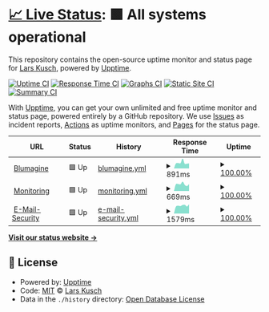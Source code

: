 # [📈 Live Status](https://LarsK1.github.io/monitoring): <!--live status--> **🟩 All systems operational**

This repository contains the open-source uptime monitor and status page for [Lars Kusch](http://lars-kusch.de), powered by [Upptime](https://github.com/upptime/upptime).

[![Uptime CI](https://github.com/LarsK1/monitoring/workflows/Uptime%20CI/badge.svg)](https://github.com/LarsK1/monitoring/actions?query=workflow%3A%22Uptime+CI%22)
[![Response Time CI](https://github.com/LarsK1/monitoring/workflows/Response%20Time%20CI/badge.svg)](https://github.com/LarsK1/monitoring/actions?query=workflow%3A%22Response+Time+CI%22)
[![Graphs CI](https://github.com/LarsK1/monitoring/workflows/Graphs%20CI/badge.svg)](https://github.com/LarsK1/monitoring/actions?query=workflow%3A%22Graphs+CI%22)
[![Static Site CI](https://github.com/LarsK1/monitoring/workflows/Static%20Site%20CI/badge.svg)](https://github.com/LarsK1/monitoring/actions?query=workflow%3A%22Static+Site+CI%22)
[![Summary CI](https://github.com/LarsK1/monitoring/workflows/Summary%20CI/badge.svg)](https://github.com/LarsK1/monitoring/actions?query=workflow%3A%22Summary+CI%22)

With [Upptime](https://upptime.js.org), you can get your own unlimited and free uptime monitor and status page, powered entirely by a GitHub repository. We use [Issues](https://github.com/LarsK1/monitoring/issues) as incident reports, [Actions](https://github.com/LarsK1/monitoring/actions) as uptime monitors, and [Pages](https://LarsK1.github.io/monitoring) for the status page.

<!--start: status pages-->
<!-- This summary is generated by Upptime (https://github.com/upptime/upptime) -->
<!-- Do not edit this manually, your changes will be overwritten -->
<!-- prettier-ignore -->
| URL | Status | History | Response Time | Uptime |
| --- | ------ | ------- | ------------- | ------ |
| <img alt="" src="https://icons.duckduckgo.com/ip3/blumagine.de.ico" height="13"> [Blumagine](https://blumagine.de) | 🟩 Up | [blumagine.yml](https://github.com/LarsK1/monitoring/commits/HEAD/history/blumagine.yml) | <details><summary><img alt="Response time graph" src="./graphs/blumagine/response-time-week.png" height="20"> 891ms</summary><br><a href="https://LarsK1.github.io/monitoring/history/blumagine"><img alt="Response time 883" src="https://img.shields.io/endpoint?url=https%3A%2F%2Fraw.githubusercontent.com%2FLarsK1%2Fmonitoring%2FHEAD%2Fapi%2Fblumagine%2Fresponse-time.json"></a><br><a href="https://LarsK1.github.io/monitoring/history/blumagine"><img alt="24-hour response time 790" src="https://img.shields.io/endpoint?url=https%3A%2F%2Fraw.githubusercontent.com%2FLarsK1%2Fmonitoring%2FHEAD%2Fapi%2Fblumagine%2Fresponse-time-day.json"></a><br><a href="https://LarsK1.github.io/monitoring/history/blumagine"><img alt="7-day response time 891" src="https://img.shields.io/endpoint?url=https%3A%2F%2Fraw.githubusercontent.com%2FLarsK1%2Fmonitoring%2FHEAD%2Fapi%2Fblumagine%2Fresponse-time-week.json"></a><br><a href="https://LarsK1.github.io/monitoring/history/blumagine"><img alt="30-day response time 893" src="https://img.shields.io/endpoint?url=https%3A%2F%2Fraw.githubusercontent.com%2FLarsK1%2Fmonitoring%2FHEAD%2Fapi%2Fblumagine%2Fresponse-time-month.json"></a><br><a href="https://LarsK1.github.io/monitoring/history/blumagine"><img alt="1-year response time 883" src="https://img.shields.io/endpoint?url=https%3A%2F%2Fraw.githubusercontent.com%2FLarsK1%2Fmonitoring%2FHEAD%2Fapi%2Fblumagine%2Fresponse-time-year.json"></a></details> | <details><summary><a href="https://LarsK1.github.io/monitoring/history/blumagine">100.00%</a></summary><a href="https://LarsK1.github.io/monitoring/history/blumagine"><img alt="All-time uptime 100.00%" src="https://img.shields.io/endpoint?url=https%3A%2F%2Fraw.githubusercontent.com%2FLarsK1%2Fmonitoring%2FHEAD%2Fapi%2Fblumagine%2Fuptime.json"></a><br><a href="https://LarsK1.github.io/monitoring/history/blumagine"><img alt="24-hour uptime 100.00%" src="https://img.shields.io/endpoint?url=https%3A%2F%2Fraw.githubusercontent.com%2FLarsK1%2Fmonitoring%2FHEAD%2Fapi%2Fblumagine%2Fuptime-day.json"></a><br><a href="https://LarsK1.github.io/monitoring/history/blumagine"><img alt="7-day uptime 100.00%" src="https://img.shields.io/endpoint?url=https%3A%2F%2Fraw.githubusercontent.com%2FLarsK1%2Fmonitoring%2FHEAD%2Fapi%2Fblumagine%2Fuptime-week.json"></a><br><a href="https://LarsK1.github.io/monitoring/history/blumagine"><img alt="30-day uptime 100.00%" src="https://img.shields.io/endpoint?url=https%3A%2F%2Fraw.githubusercontent.com%2FLarsK1%2Fmonitoring%2FHEAD%2Fapi%2Fblumagine%2Fuptime-month.json"></a><br><a href="https://LarsK1.github.io/monitoring/history/blumagine"><img alt="1-year uptime 100.00%" src="https://img.shields.io/endpoint?url=https%3A%2F%2Fraw.githubusercontent.com%2FLarsK1%2Fmonitoring%2FHEAD%2Fapi%2Fblumagine%2Fuptime-year.json"></a></details>
| <img alt="" src="https://icons.duckduckgo.com/ip3/monitoring.blumagine.de.ico" height="13"> [Monitoring](https://monitoring.blumagine.de) | 🟩 Up | [monitoring.yml](https://github.com/LarsK1/monitoring/commits/HEAD/history/monitoring.yml) | <details><summary><img alt="Response time graph" src="./graphs/monitoring/response-time-week.png" height="20"> 669ms</summary><br><a href="https://LarsK1.github.io/monitoring/history/monitoring"><img alt="Response time 784" src="https://img.shields.io/endpoint?url=https%3A%2F%2Fraw.githubusercontent.com%2FLarsK1%2Fmonitoring%2FHEAD%2Fapi%2Fmonitoring%2Fresponse-time.json"></a><br><a href="https://LarsK1.github.io/monitoring/history/monitoring"><img alt="24-hour response time 670" src="https://img.shields.io/endpoint?url=https%3A%2F%2Fraw.githubusercontent.com%2FLarsK1%2Fmonitoring%2FHEAD%2Fapi%2Fmonitoring%2Fresponse-time-day.json"></a><br><a href="https://LarsK1.github.io/monitoring/history/monitoring"><img alt="7-day response time 669" src="https://img.shields.io/endpoint?url=https%3A%2F%2Fraw.githubusercontent.com%2FLarsK1%2Fmonitoring%2FHEAD%2Fapi%2Fmonitoring%2Fresponse-time-week.json"></a><br><a href="https://LarsK1.github.io/monitoring/history/monitoring"><img alt="30-day response time 763" src="https://img.shields.io/endpoint?url=https%3A%2F%2Fraw.githubusercontent.com%2FLarsK1%2Fmonitoring%2FHEAD%2Fapi%2Fmonitoring%2Fresponse-time-month.json"></a><br><a href="https://LarsK1.github.io/monitoring/history/monitoring"><img alt="1-year response time 784" src="https://img.shields.io/endpoint?url=https%3A%2F%2Fraw.githubusercontent.com%2FLarsK1%2Fmonitoring%2FHEAD%2Fapi%2Fmonitoring%2Fresponse-time-year.json"></a></details> | <details><summary><a href="https://LarsK1.github.io/monitoring/history/monitoring">100.00%</a></summary><a href="https://LarsK1.github.io/monitoring/history/monitoring"><img alt="All-time uptime 100.00%" src="https://img.shields.io/endpoint?url=https%3A%2F%2Fraw.githubusercontent.com%2FLarsK1%2Fmonitoring%2FHEAD%2Fapi%2Fmonitoring%2Fuptime.json"></a><br><a href="https://LarsK1.github.io/monitoring/history/monitoring"><img alt="24-hour uptime 100.00%" src="https://img.shields.io/endpoint?url=https%3A%2F%2Fraw.githubusercontent.com%2FLarsK1%2Fmonitoring%2FHEAD%2Fapi%2Fmonitoring%2Fuptime-day.json"></a><br><a href="https://LarsK1.github.io/monitoring/history/monitoring"><img alt="7-day uptime 100.00%" src="https://img.shields.io/endpoint?url=https%3A%2F%2Fraw.githubusercontent.com%2FLarsK1%2Fmonitoring%2FHEAD%2Fapi%2Fmonitoring%2Fuptime-week.json"></a><br><a href="https://LarsK1.github.io/monitoring/history/monitoring"><img alt="30-day uptime 100.00%" src="https://img.shields.io/endpoint?url=https%3A%2F%2Fraw.githubusercontent.com%2FLarsK1%2Fmonitoring%2FHEAD%2Fapi%2Fmonitoring%2Fuptime-month.json"></a><br><a href="https://LarsK1.github.io/monitoring/history/monitoring"><img alt="1-year uptime 100.00%" src="https://img.shields.io/endpoint?url=https%3A%2F%2Fraw.githubusercontent.com%2FLarsK1%2Fmonitoring%2FHEAD%2Fapi%2Fmonitoring%2Fuptime-year.json"></a></details>
| <img alt="" src="https://icons.duckduckgo.com/ip3/security.blumagine.de.ico" height="13"> [E-Mail-Security](https://security.blumagine.de) | 🟩 Up | [e-mail-security.yml](https://github.com/LarsK1/monitoring/commits/HEAD/history/e-mail-security.yml) | <details><summary><img alt="Response time graph" src="./graphs/e-mail-security/response-time-week.png" height="20"> 1579ms</summary><br><a href="https://LarsK1.github.io/monitoring/history/e-mail-security"><img alt="Response time 1553" src="https://img.shields.io/endpoint?url=https%3A%2F%2Fraw.githubusercontent.com%2FLarsK1%2Fmonitoring%2FHEAD%2Fapi%2Fe-mail-security%2Fresponse-time.json"></a><br><a href="https://LarsK1.github.io/monitoring/history/e-mail-security"><img alt="24-hour response time 1817" src="https://img.shields.io/endpoint?url=https%3A%2F%2Fraw.githubusercontent.com%2FLarsK1%2Fmonitoring%2FHEAD%2Fapi%2Fe-mail-security%2Fresponse-time-day.json"></a><br><a href="https://LarsK1.github.io/monitoring/history/e-mail-security"><img alt="7-day response time 1579" src="https://img.shields.io/endpoint?url=https%3A%2F%2Fraw.githubusercontent.com%2FLarsK1%2Fmonitoring%2FHEAD%2Fapi%2Fe-mail-security%2Fresponse-time-week.json"></a><br><a href="https://LarsK1.github.io/monitoring/history/e-mail-security"><img alt="30-day response time 1577" src="https://img.shields.io/endpoint?url=https%3A%2F%2Fraw.githubusercontent.com%2FLarsK1%2Fmonitoring%2FHEAD%2Fapi%2Fe-mail-security%2Fresponse-time-month.json"></a><br><a href="https://LarsK1.github.io/monitoring/history/e-mail-security"><img alt="1-year response time 1553" src="https://img.shields.io/endpoint?url=https%3A%2F%2Fraw.githubusercontent.com%2FLarsK1%2Fmonitoring%2FHEAD%2Fapi%2Fe-mail-security%2Fresponse-time-year.json"></a></details> | <details><summary><a href="https://LarsK1.github.io/monitoring/history/e-mail-security">100.00%</a></summary><a href="https://LarsK1.github.io/monitoring/history/e-mail-security"><img alt="All-time uptime 99.98%" src="https://img.shields.io/endpoint?url=https%3A%2F%2Fraw.githubusercontent.com%2FLarsK1%2Fmonitoring%2FHEAD%2Fapi%2Fe-mail-security%2Fuptime.json"></a><br><a href="https://LarsK1.github.io/monitoring/history/e-mail-security"><img alt="24-hour uptime 100.00%" src="https://img.shields.io/endpoint?url=https%3A%2F%2Fraw.githubusercontent.com%2FLarsK1%2Fmonitoring%2FHEAD%2Fapi%2Fe-mail-security%2Fuptime-day.json"></a><br><a href="https://LarsK1.github.io/monitoring/history/e-mail-security"><img alt="7-day uptime 100.00%" src="https://img.shields.io/endpoint?url=https%3A%2F%2Fraw.githubusercontent.com%2FLarsK1%2Fmonitoring%2FHEAD%2Fapi%2Fe-mail-security%2Fuptime-week.json"></a><br><a href="https://LarsK1.github.io/monitoring/history/e-mail-security"><img alt="30-day uptime 99.94%" src="https://img.shields.io/endpoint?url=https%3A%2F%2Fraw.githubusercontent.com%2FLarsK1%2Fmonitoring%2FHEAD%2Fapi%2Fe-mail-security%2Fuptime-month.json"></a><br><a href="https://LarsK1.github.io/monitoring/history/e-mail-security"><img alt="1-year uptime 99.98%" src="https://img.shields.io/endpoint?url=https%3A%2F%2Fraw.githubusercontent.com%2FLarsK1%2Fmonitoring%2FHEAD%2Fapi%2Fe-mail-security%2Fuptime-year.json"></a></details>

<!--end: status pages-->

[**Visit our status website →**](https://LarsK1.github.io/monitoring)

## 📄 License

- Powered by: [Upptime](https://github.com/upptime/upptime)
- Code: [MIT](./LICENSE) © [Lars Kusch](http://lars-kusch.de)
- Data in the `./history` directory: [Open Database License](https://opendatacommons.org/licenses/odbl/1-0/)
